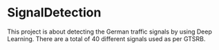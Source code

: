 # SignalDetection
This project is about detecting the German traffic signals by using Deep Learning. 
There are a total of 40 different signals used as per GTSRB.
